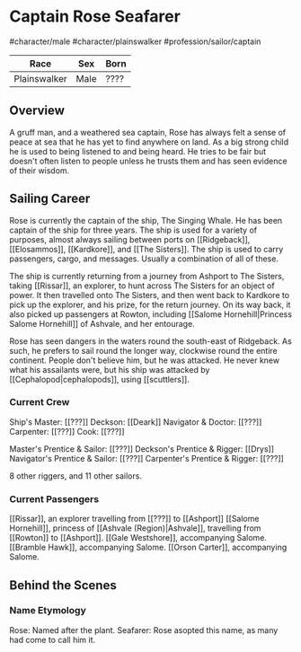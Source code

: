 # Captain Rose Seafarer
#character/male #character/plainswalker #profession/sailor/captain

Race | Sex | Born
-----|-----|-----
Plainswalker | Male | ????

## Overview
A gruff man, and a weathered sea captain, Rose has always felt a sense of peace at sea that he has yet to find anywhere on land. As a big strong child he is used to being listened to and being heard. He tries to be fair but doesn't often listen to people unless he trusts them and has seen evidence of their wisdom.

## Sailing Career
Rose is currently the captain of the ship, The Singing Whale. He has been captain of the ship for three years. The ship is used for a variety of purposes, almost always sailing between ports on [[Ridgeback]], [[Elosammos]], [[Kardkore]], and [[The Sisters]]. The ship is used to carry passengers, cargo, and messages. Usually a combination of all of these.

The ship is currently returning from a journey from Ashport to The Sisters, taking [[Rissar]], an explorer, to hunt across The Sisters for an object of power. It then travelled onto The Sisters, and then went back to Kardkore to pick up the explorer, and his prize, for the return journey. On its way back, it also picked up passengers at Rowton, including [[Salome Hornehill|Princess Salome Hornehill]] of Ashvale, and her entourage.

Rose has seen dangers in the waters round the south-east of Ridgeback. As such, he prefers to sail round the longer way, clockwise round the entire continent. People don't believe him, but he was attacked. He never knew what his assailants were, but his ship was attacked by [[Cephalopod|cephalopods]], using [[scuttlers]].

### Current Crew
Ship's Master: [[???]]
Deckson: [[Deark]]
Navigator & Doctor: [[???]]
Carpenter: [[???]]
Cook: [[???]]

Master's Prentice & Sailor: [[???]]
Deckson's Prentice & Rigger: [[Drys]]
Navigator's Prentice & Sailor: [[???]]
Carpenter's Prentice & Rigger: [[???]]

8 other riggers, and 11 other sailors.

### Current Passengers
[[Rissar]], an explorer travelling from [[???]] to [[Ashport]]
[[Salome Hornehill]], princess of [[Ashvale (Region)|Ashvale]], travelling from [[Rowton]] to [[Ashport]].
[[Gale Westshore]], accompanying Salome.
[[Bramble Hawk]], accompanying Salome.
[[Orson Carter]], accompanying Salome.

## Behind the Scenes
### Name Etymology
Rose: Named after the plant.
Seafarer: Rose asopted this name, as many had come to call him it.